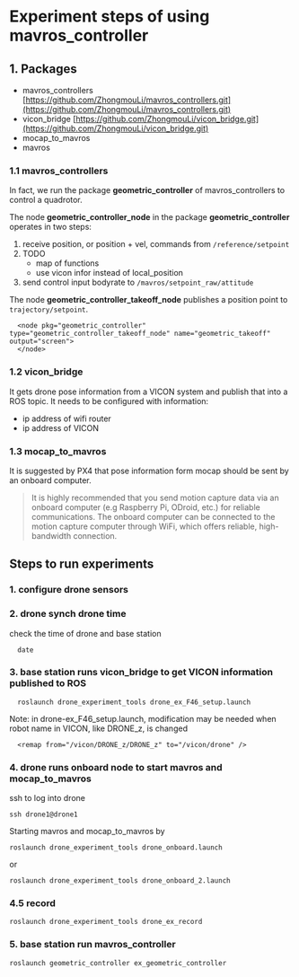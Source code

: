 # Experiment steps of using mavros_controller
## 1. Packages
- mavros_controllers [https://github.com/ZhongmouLi/mavros_controllers.git](https://github.com/ZhongmouLi/mavros_controllers.git)
- vicon_bridge [https://github.com/ZhongmouLi/vicon_bridge.git](https://github.com/ZhongmouLi/vicon_bridge.git)
- mocap_to_mavros
- mavros

### 1.1 mavros_controllers
In fact, we run the package **geometric_controller** of mavros_controllers to control a quadrotor.

The node **geometric_controller_node** in the package **geometric_controller** operates in two steps:
1. receive position, or position + vel, commands from ```/reference/setpoint``` 
2. TODO
    - map of functions
    - use vicon infor instead of local_position
3. send control input bodyrate to ```/mavros/setpoint_raw/attitude```

The node **geometric_controller_takeoff_node** publishes a position point to ```trajectory/setpoint```.
```shell
  <node pkg="geometric_controller" type="geometric_controller_takeoff_node" name="geometric_takeoff" output="screen">
  </node>  
```

### 1.2 vicon_bridge
It gets drone pose information from a VICON system and publish that into a ROS topic. It needs to be configured with information:
- ip address of wifi router
- ip address of VICON


### 1.3 mocap_to_mavros
It is suggested by PX4 that pose information form mocap should be sent by an onboard computer.

> It is highly recommended that you send motion capture data via an onboard computer (e.g Raspberry Pi, ODroid, etc.) for reliable communications. The onboard computer can be connected to the motion capture computer through WiFi, which offers reliable, high-bandwidth connection.


## Steps to run experiments

### 1. configure drone sensors

### 2. drone synch drone time
check the time of drone and base station
```shell
  date
```

### 3. base station runs **vicon_bridge** to get VICON information published to ROS
```shell
  roslaunch drone_experiment_tools drone_ex_F46_setup.launch
```

Note: in drone-ex_F46_setup.launch, modification may be needed
when robot name in VICON, like DRONE_z, is changed 

```shell
  <remap from="/vicon/DRONE_z/DRONE_z" to="/vicon/drone" /> 
```
### 4. drone runs onboard node to start mavros and mocap_to_mavros
ssh to log into drone
```shell
ssh drone1@drone1
```
Starting mavros and mocap_to_mavros by
```shell
roslaunch drone_experiment_tools drone_onboard.launch
```
or

```shell
roslaunch drone_experiment_tools drone_onboard_2.launch
```

###  4.5 record
```shell
roslaunch drone_experiment_tools drone_ex_record
```

### 5. base station run mavros_controller
```shell
roslaunch geometric_controller ex_geometric_controller
```

